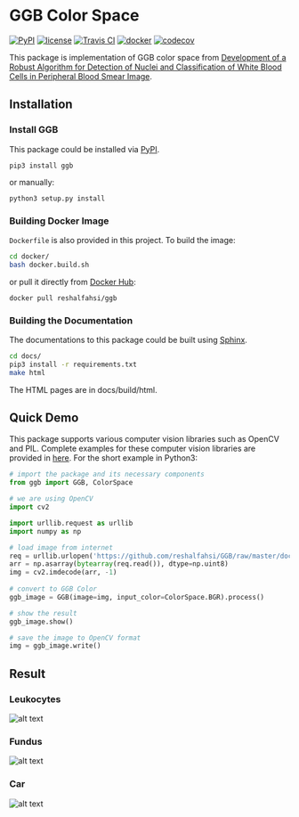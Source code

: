 # GGB Color Space

[![PyPI](https://badge.fury.io/py/ggb.svg)](https://badge.fury.io/py/ggb)
[![license](https://img.shields.io/pypi/l/ggb.svg)](https://github.com/reshalfahsi/ggb/blob/master/LICENSE)
[![Travis CI](https://api.travis-ci.com/reshalfahsi/ggb.svg?branch=master)](https://travis-ci.com/github/reshalfahsi/ggb)
[![docker](https://img.shields.io/docker/pulls/reshalfahsi/ggb)](https://hub.docker.com/r/reshalfahsi/ggb)
[![codecov](https://codecov.io/github/reshalfahsi/ggb/coverage.svg?branch=master&precision=2)](https://codecov.io/gh/reshalfahsi/ggb)


This package is implementation of GGB color space from [Development of a Robust Algorithm for Detection of Nuclei and Classification of White Blood Cells in Peripheral Blood Smear Image](https://link.springer.com/content/pdf/10.1007%2Fs10916-018-0962-1.pdf).


## Installation

### Install GGB

This package could be installed via [PyPI](https://pypi.org/project/ggb/).

    pip3 install ggb

or manually:

    python3 setup.py install


### Building Docker Image

`Dockerfile` is also provided in this project. To build the image:

```bash
cd docker/
bash docker.build.sh
```


or pull it directly from [Docker Hub](https://hub.docker.com/r/reshalfahsi/ggb):

    docker pull reshalfahsi/ggb


### Building the Documentation

The documentations to this package could be built using [Sphinx](www.sphinx-doc.org).

```bash
cd docs/
pip3 install -r requirements.txt
make html
```

The HTML pages are in docs/build/html.


## Quick Demo

This package supports various computer vision libraries such as OpenCV and PIL. Complete examples for these computer vision libraries are provided in [here](https://github.com/reshalfahsi/ggb/tree/master/examples). For the short example in Python3:


```python
# import the package and its necessary components
from ggb import GGB, ColorSpace

# we are using OpenCV
import cv2

import urllib.request as urllib
import numpy as np

# load image from internet
req = urllib.urlopen('https://github.com/reshalfahsi/GGB/raw/master/docs/img/leukocytes.png')
arr = np.asarray(bytearray(req.read()), dtype=np.uint8)
img = cv2.imdecode(arr, -1)
    
# convert to GGB Color
ggb_image = GGB(image=img, input_color=ColorSpace.BGR).process()

# show the result    
ggb_image.show()

# save the image to OpenCV format
img = ggb_image.write()
```


## Result

### Leukocytes
![alt text](https://github.com/reshalfahsi/GGB/raw/master/docs/img/GGB_RGB_LEUKOCYTES.jpg)

### Fundus
![alt text](https://github.com/reshalfahsi/GGB/raw/master/docs/img/GGB_RGB_FUNDUS.jpg)

### Car
![alt text](https://github.com/reshalfahsi/GGB/raw/master/docs/img/GGB_RGB_TESLA.jpg)
